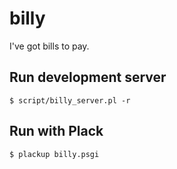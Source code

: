 # billy

I've got bills to pay.

## Run development server
```
$ script/billy_server.pl -r
```

## Run with Plack
```
$ plackup billy.psgi
```

